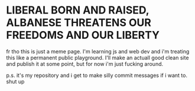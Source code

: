 # LIBERAL BORN AND RAISED, ALBANESE THREATENS OUR FREEDOMS AND OUR LIBERTY
fr tho this is just a meme page. I'm learning js and web dev and i'm treating this like a permanent public playground.
I'll make an actuall good clean site and publish it at some point, but for now i'm just fucking around.


p.s. it's my repository and i get to make silly commit messages if i want to. shut up
